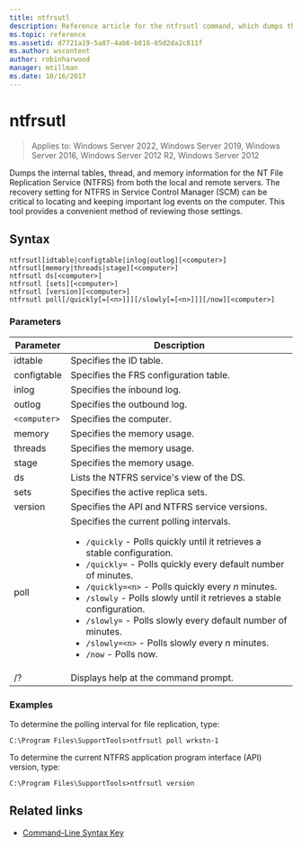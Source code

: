 ```yaml
---
title: ntfrsutl
description: Reference article for the ntfrsutl command, which dumps the internal tables, thread, and memory information for the NT File Replication Service (NTFRS).
ms.topic: reference
ms.assetid: d7721a19-5a87-4ab6-b816-65d2da2c811f
ms.author: wscontent
author: robinharwood
manager: mtillman
ms.date: 10/16/2017
---
```


# ntfrsutl

>Applies to: Windows Server 2022, Windows Server 2019, Windows Server 2016, Windows Server 2012 R2, Windows Server 2012

Dumps the internal tables, thread, and memory information for the NT File Replication Service (NTFRS) from both the local and remote servers. The recovery setting for NTFRS in Service Control Manager (SCM) can be critical to locating and keeping important log events on the computer. This tool provides a convenient method of reviewing those settings.

## Syntax

```
ntfrsutl[idtable|configtable|inlog|outlog][<computer>]
ntfrsutl[memory|threads|stage][<computer>]
ntfrsutl ds[<computer>]
ntfrsutl [sets][<computer>]
ntfrsutl [version][<computer>]
ntfrsutl poll[/quickly[=[<n>]]][/slowly[=[<n>]]][/now][<computer>]
```

### Parameters

| Parameter | Description |
| --------- | ----------- |
| idtable | Specifies the ID table. |
| configtable | Specifies the FRS configuration table. |
| inlog | Specifies the inbound log. |
| outlog | Specifies the outbound log. |
| `<computer>` | Specifies the computer. |
| memory | Specifies the memory usage. |
| threads | Specifies the memory usage. |
| stage | Specifies the memory usage. |
| ds | Lists the NTFRS service's view of the DS. |
| sets | Specifies the active replica sets. |
| version | Specifies the API and NTFRS service versions. |
| poll | Specifies the current polling intervals.<ul><li>`/quickly` - Polls quickly until it retrieves a stable configuration.</li><li>`/quickly=` - Polls quickly every default number of minutes.</li><li>`/quickly=<n>` - Polls quickly every *n* minutes.</li><li>`/slowly` - Polls slowly until it retrieves a stable configuration.</li><li>`/slowly=` - Polls slowly every default number of minutes.</li><li>`/slowly=<n>` - Polls slowly every *n* minutes.</li><li>`/now` - Polls now.</li></ul>|
| /? | Displays help at the command prompt. |

### Examples

To determine the polling interval for file replication, type:

```
C:\Program Files\SupportTools>ntfrsutl poll wrkstn-1
```

To determine the current NTFRS application program interface (API) version, type:

```
C:\Program Files\SupportTools>ntfrsutl version
```

## Related links

- [Command-Line Syntax Key](command-line-syntax-key.md)
